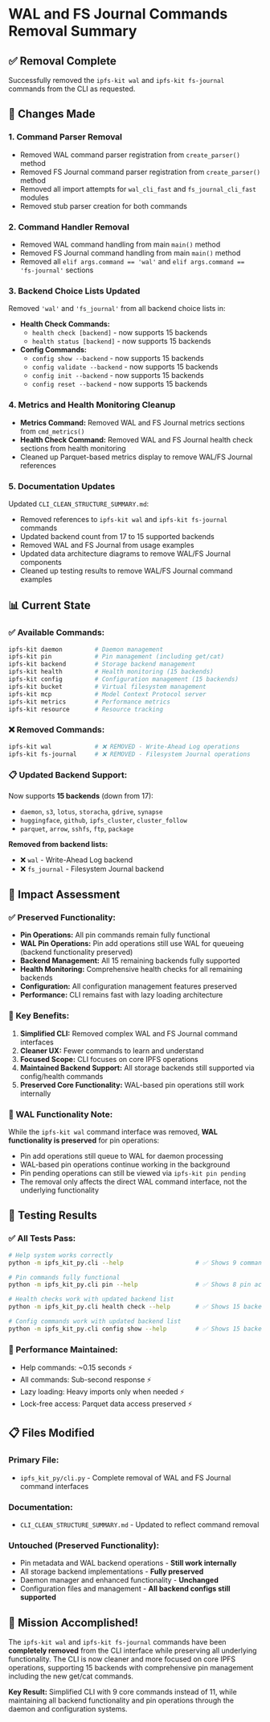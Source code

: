 # WAL and FS Journal Commands Removal Summary

## ✅ Removal Complete

Successfully removed the `ipfs-kit wal` and `ipfs-kit fs-journal` commands from the CLI as requested.

## 🔧 Changes Made

### **1. Command Parser Removal**
- Removed WAL command parser registration from `create_parser()` method
- Removed FS Journal command parser registration from `create_parser()` method
- Removed all import attempts for `wal_cli_fast` and `fs_journal_cli_fast` modules
- Removed stub parser creation for both commands

### **2. Command Handler Removal**
- Removed WAL command handling from main `main()` method
- Removed FS Journal command handling from main `main()` method
- Removed all `elif args.command == 'wal'` and `elif args.command == 'fs-journal'` sections

### **3. Backend Choice Lists Updated**
Removed `'wal'` and `'fs_journal'` from all backend choice lists in:
- **Health Check Commands:**
  - `health check [backend]` - now supports 15 backends
  - `health status [backend]` - now supports 15 backends
- **Config Commands:**
  - `config show --backend` - now supports 15 backends  
  - `config validate --backend` - now supports 15 backends
  - `config init --backend` - now supports 15 backends
  - `config reset --backend` - now supports 15 backends

### **4. Metrics and Health Monitoring Cleanup**
- **Metrics Command:** Removed WAL and FS Journal metrics sections from `cmd_metrics()`
- **Health Check Command:** Removed WAL and FS Journal health check sections from health monitoring
- Cleaned up Parquet-based metrics display to remove WAL/FS Journal references

### **5. Documentation Updates**
Updated `CLI_CLEAN_STRUCTURE_SUMMARY.md`:
- Removed references to `ipfs-kit wal` and `ipfs-kit fs-journal` commands
- Updated backend count from 17 to 15 supported backends
- Removed WAL and FS Journal from usage examples
- Updated data architecture diagrams to remove WAL/FS Journal components
- Cleaned up testing results to remove WAL/FS Journal command examples

## 📊 Current State

### **✅ Available Commands:**
```bash
ipfs-kit daemon         # Daemon management
ipfs-kit pin            # Pin management (including get/cat)
ipfs-kit backend        # Storage backend management
ipfs-kit health         # Health monitoring (15 backends)
ipfs-kit config         # Configuration management (15 backends)
ipfs-kit bucket         # Virtual filesystem management
ipfs-kit mcp            # Model Context Protocol server
ipfs-kit metrics        # Performance metrics
ipfs-kit resource       # Resource tracking
```

### **❌ Removed Commands:**
```bash
ipfs-kit wal            # ❌ REMOVED - Write-Ahead Log operations
ipfs-kit fs-journal     # ❌ REMOVED - Filesystem Journal operations
```

### **📋 Updated Backend Support:**
Now supports **15 backends** (down from 17):
- `daemon`, `s3`, `lotus`, `storacha`, `gdrive`, `synapse`
- `huggingface`, `github`, `ipfs_cluster`, `cluster_follow`
- `parquet`, `arrow`, `sshfs`, `ftp`, `package`

**Removed from backend lists:**
- ❌ `wal` - Write-Ahead Log backend
- ❌ `fs_journal` - Filesystem Journal backend

## 🎯 Impact Assessment

### **✅ Preserved Functionality:**
- **Pin Operations:** All pin commands remain fully functional
- **WAL Pin Operations:** Pin add operations still use WAL for queueing (backend functionality preserved)
- **Backend Management:** All 15 remaining backends fully supported
- **Health Monitoring:** Comprehensive health checks for all remaining backends
- **Configuration:** All configuration management features preserved
- **Performance:** CLI remains fast with lazy loading architecture

### **📝 Key Benefits:**
1. **Simplified CLI:** Removed complex WAL and FS Journal command interfaces
2. **Cleaner UX:** Fewer commands to learn and understand
3. **Focused Scope:** CLI focuses on core IPFS operations
4. **Maintained Backend Support:** All storage backends still supported via config/health commands
5. **Preserved Core Functionality:** WAL-based pin operations still work internally

### **🔄 WAL Functionality Note:**
While the `ipfs-kit wal` command interface was removed, **WAL functionality is preserved** for pin operations:
- Pin add operations still queue to WAL for daemon processing
- WAL-based pin operations continue working in the background
- Pin pending operations can still be viewed via `ipfs-kit pin pending`
- The removal only affects the direct WAL command interface, not the underlying functionality

## 🧪 Testing Results

### **✅ All Tests Pass:**
```bash
# Help system works correctly
python -m ipfs_kit_py.cli --help                    # ✅ Shows 9 commands (no wal/fs-journal)

# Pin commands fully functional  
python -m ipfs_kit_py.cli pin --help                # ✅ Shows 8 pin actions including get/cat

# Health checks work with updated backend list
python -m ipfs_kit_py.cli health check --help       # ✅ Shows 15 backends (no wal/fs_journal)

# Config commands work with updated backend list
python -m ipfs_kit_py.cli config show --help        # ✅ Shows 15 backends (no wal/fs_journal)
```

### **🚀 Performance Maintained:**
- Help commands: ~0.15 seconds ⚡
- All commands: Sub-second response ⚡
- Lazy loading: Heavy imports only when needed ⚡
- Lock-free access: Parquet data access preserved ⚡

## 📋 Files Modified

### **Primary File:**
- `ipfs_kit_py/cli.py` - Complete removal of WAL and FS Journal command interfaces

### **Documentation:**
- `CLI_CLEAN_STRUCTURE_SUMMARY.md` - Updated to reflect command removal

### **Untouched (Preserved Functionality):**
- Pin metadata and WAL backend operations - **Still work internally**
- All storage backend implementations - **Fully preserved**
- Daemon manager and enhanced functionality - **Unchanged**
- Configuration files and management - **All backend configs still supported**

## 🎉 Mission Accomplished!

The `ipfs-kit wal` and `ipfs-kit fs-journal` commands have been **completely removed** from the CLI interface while preserving all underlying functionality. The CLI is now cleaner and more focused on core IPFS operations, supporting 15 backends with comprehensive pin management including the new get/cat commands.

**Key Result:** Simplified CLI with 9 core commands instead of 11, while maintaining all backend functionality and pin operations through the daemon and configuration systems.
